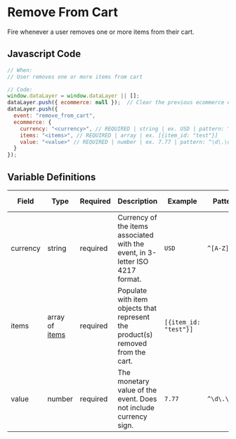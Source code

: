 # Remove From Cart

Fire whenever a user removes one or more items from their cart.

## Javascript Code

```js
// When:
// User removes one or more items from cart

// Code:
window.dataLayer = window.dataLayer || [];
dataLayer.push({ ecommerce: null });  // Clear the previous ecommerce object.
dataLayer.push({
  event: "remove_from_cart",
  ecommerce: {
    currency: "<currency>", // REQUIRED | string | ex. USD | pattern: ^[A-Z]{3}$ | min. 3| max. 3
    items: "<items>", // REQUIRED | array | ex. [{item_id: "test"}]
    value: "<value>" // REQUIRED | number | ex. 7.77 | pattern: ^\d\.\d\d$ | min. 0.00
  }
});
```

## Variable Definitions

|Field|Type|Required|Description|Example|Pattern|Minimum Length|Maximum Length|Minimum|
| --- | --- | --- | --- | --- | --- | --- | --- | --- | 
|currency|string|required|Currency of the items associated with the event, in 3-letter ISO 4217 format.|`USD`|`^[A-Z]{3}$`|`3`|`3`|
|items|array of [items](/docs/schemas/item.md)|required|Populate with item objects that represent the product(s) removed from the cart.|`[{item_id: "test"}]`
|value|number|required|The monetary value of the event. Does not include currency sign.|`7.77`|`^\d\.\d\d$`||`100`|`0.00`|
